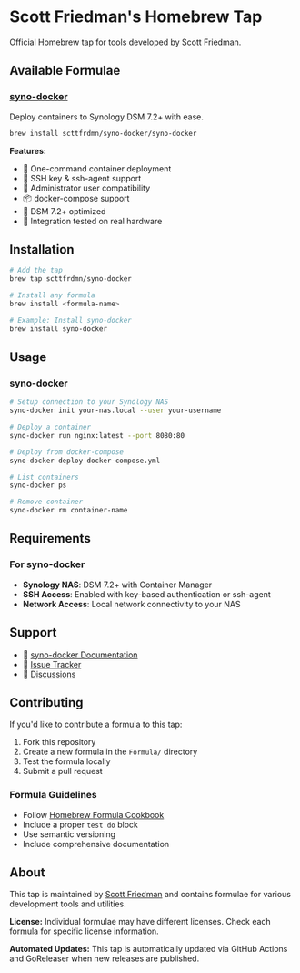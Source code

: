 # Scott Friedman's Homebrew Tap

Official Homebrew tap for tools developed by Scott Friedman.

## Available Formulae

### [syno-docker](https://github.com/scttfrdmn/syno-docker)
Deploy containers to Synology DSM 7.2+ with ease.

```bash
brew install scttfrdmn/syno-docker/syno-docker
```

**Features:**
- 🚀 One-command container deployment
- 🔐 SSH key & ssh-agent support
- 👤 Administrator user compatibility
- 📦 docker-compose support
- 🎯 DSM 7.2+ optimized
- 🧪 Integration tested on real hardware

## Installation

```bash
# Add the tap
brew tap scttfrdmn/syno-docker

# Install any formula
brew install <formula-name>

# Example: Install syno-docker
brew install syno-docker
```

## Usage

### syno-docker
```bash
# Setup connection to your Synology NAS
syno-docker init your-nas.local --user your-username

# Deploy a container
syno-docker run nginx:latest --port 8080:80

# Deploy from docker-compose
syno-docker deploy docker-compose.yml

# List containers
syno-docker ps

# Remove container
syno-docker rm container-name
```

## Requirements

### For syno-docker
- **Synology NAS**: DSM 7.2+ with Container Manager
- **SSH Access**: Enabled with key-based authentication or ssh-agent
- **Network Access**: Local network connectivity to your NAS

## Support

- 📖 [syno-docker Documentation](https://github.com/scttfrdmn/syno-docker/tree/main/docs)
- 🐛 [Issue Tracker](https://github.com/scttfrdmn/syno-docker/issues)
- 💬 [Discussions](https://github.com/scttfrdmn/syno-docker/discussions)

## Contributing

If you'd like to contribute a formula to this tap:

1. Fork this repository
2. Create a new formula in the `Formula/` directory
3. Test the formula locally
4. Submit a pull request

### Formula Guidelines
- Follow [Homebrew Formula Cookbook](https://docs.brew.sh/Formula-Cookbook)
- Include a proper `test do` block
- Use semantic versioning
- Include comprehensive documentation

## About

This tap is maintained by [Scott Friedman](https://github.com/scttfrdmn) and contains formulae for various development tools and utilities.

**License:** Individual formulae may have different licenses. Check each formula for specific license information.

**Automated Updates:** This tap is automatically updated via GitHub Actions and GoReleaser when new releases are published.
